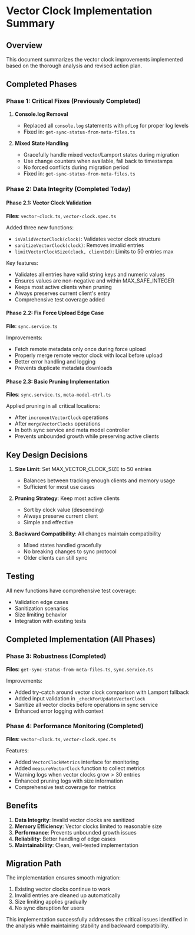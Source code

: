 # Vector Clock Implementation Summary

## Overview

This document summarizes the vector clock improvements implemented based on the thorough analysis and revised action plan.

## Completed Phases

### Phase 1: Critical Fixes (Previously Completed)

1. **Console.log Removal**

   - Replaced all `console.log` statements with `pfLog` for proper log levels
   - Fixed in: `get-sync-status-from-meta-files.ts`

2. **Mixed State Handling**
   - Gracefully handle mixed vector/Lamport states during migration
   - Use change counters when available, fall back to timestamps
   - No forced conflicts during migration period
   - Fixed in: `get-sync-status-from-meta-files.ts`

### Phase 2: Data Integrity (Completed Today)

#### Phase 2.1: Vector Clock Validation

**Files**: `vector-clock.ts`, `vector-clock.spec.ts`

Added three new functions:

- `isValidVectorClock(clock)`: Validates vector clock structure
- `sanitizeVectorClock(clock)`: Removes invalid entries
- `limitVectorClockSize(clock, clientId)`: Limits to 50 entries max

Key features:

- Validates all entries have valid string keys and numeric values
- Ensures values are non-negative and within MAX_SAFE_INTEGER
- Keeps most active clients when pruning
- Always preserves current client's entry
- Comprehensive test coverage added

#### Phase 2.2: Fix Force Upload Edge Case

**File**: `sync.service.ts`

Improvements:

- Fetch remote metadata only once during force upload
- Properly merge remote vector clock with local before upload
- Better error handling and logging
- Prevents duplicate metadata downloads

#### Phase 2.3: Basic Pruning Implementation

**Files**: `sync.service.ts`, `meta-model-ctrl.ts`

Applied pruning in all critical locations:

- After `incrementVectorClock` operations
- After `mergeVectorClocks` operations
- In both sync service and meta model controller
- Prevents unbounded growth while preserving active clients

## Key Design Decisions

1. **Size Limit**: Set MAX_VECTOR_CLOCK_SIZE to 50 entries

   - Balances between tracking enough clients and memory usage
   - Sufficient for most use cases

2. **Pruning Strategy**: Keep most active clients

   - Sort by clock value (descending)
   - Always preserve current client
   - Simple and effective

3. **Backward Compatibility**: All changes maintain compatibility
   - Mixed states handled gracefully
   - No breaking changes to sync protocol
   - Older clients can still sync

## Testing

All new functions have comprehensive test coverage:

- Validation edge cases
- Sanitization scenarios
- Size limiting behavior
- Integration with existing tests

## Completed Implementation (All Phases)

### Phase 3: Robustness (Completed)

**Files**: `get-sync-status-from-meta-files.ts`, `sync.service.ts`

Improvements:

- Added try-catch around vector clock comparison with Lamport fallback
- Added input validation in `_checkForUpdateVectorClock`
- Sanitize all vector clocks before operations in sync service
- Enhanced error logging with context

### Phase 4: Performance Monitoring (Completed)

**Files**: `vector-clock.ts`, `vector-clock.spec.ts`

Features:

- Added `VectorClockMetrics` interface for monitoring
- Added `measureVectorClock` function to collect metrics
- Warning logs when vector clocks grow > 30 entries
- Enhanced pruning logs with size information
- Comprehensive test coverage for metrics

## Benefits

1. **Data Integrity**: Invalid vector clocks are sanitized
2. **Memory Efficiency**: Vector clocks limited to reasonable size
3. **Performance**: Prevents unbounded growth issues
4. **Reliability**: Better handling of edge cases
5. **Maintainability**: Clean, well-tested implementation

## Migration Path

The implementation ensures smooth migration:

1. Existing vector clocks continue to work
2. Invalid entries are cleaned up automatically
3. Size limiting applies gradually
4. No sync disruption for users

This implementation successfully addresses the critical issues identified in the analysis while maintaining stability and backward compatibility.
